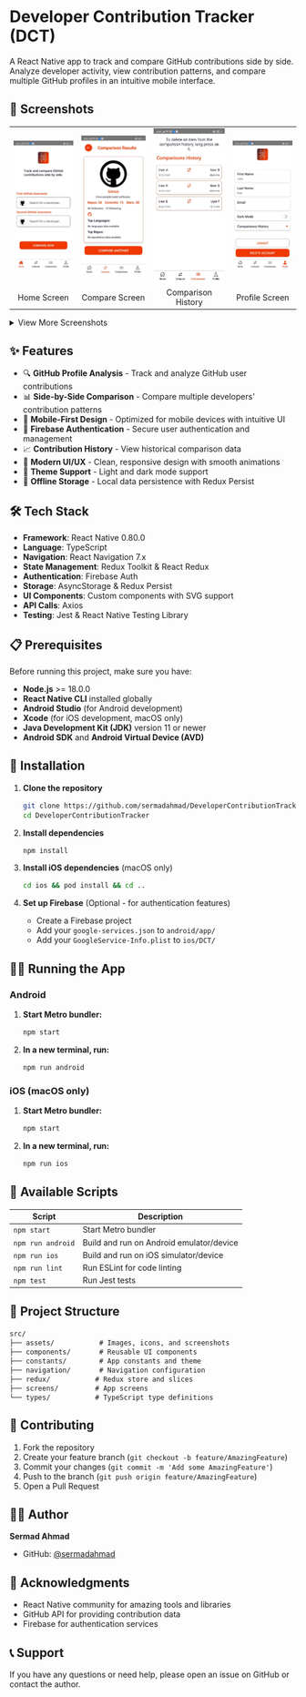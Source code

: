# Developer Contribution Tracker (DCT)

A React Native app to track and compare GitHub contributions side by side. Analyze developer activity, view contribution patterns, and compare multiple GitHub profiles in an intuitive mobile interface.

## 📱 Screenshots

<table>
  <tr>
    <td><img src="src/assets/screenshots/home screen dct.jpg" width="200" alt="Home Screen"/></td>
    <td><img src="src/assets/screenshots/compare screen dct.jpg" width="200" alt="Compare Screen"/></td>
    <td><img src="src/assets/screenshots/comparison history screen dct.jpg" width="200" alt="History Screen"/></td>
    <td><img src="src/assets/screenshots/profile screen dct.jpg" width="200" alt="Profile Screen"/></td>
  </tr>
  <tr>
    <td align="center">Home Screen</td>
    <td align="center">Compare Screen</td>
    <td align="center">Comparison History</td>
    <td align="center">Profile Screen</td>
  </tr>
</table>

<details>
<summary>View More Screenshots</summary>

<table>
  <tr>
    <td><img src="src/assets/screenshots/onboarding screen dct.jpg" width="200" alt="Onboarding Screen"/></td>
    <td><img src="src/assets/screenshots/login screen dct.jpg" width="200" alt="Login Screen"/></td>
    <td><img src="src/assets/screenshots/sgnup screen dct.jpg" width="200" alt="Signup Screen"/></td>
      <td><img src="src/assets/screenshots/otp screen dct.jpg" width="200" alt="OTP Screen"/></td>
  </tr>
  <tr>
    <td align="center">Onboarding Screen</td>
    <td align="center">Login Screen</td>
    <td align="center">Signup Screen</td>
    <td align="center">OTP Verification</td>
  </tr>
  <tr>
    <td><img src="src/assets/screenshots/forgot password screen dct.jpg" width="200" alt="ForgotPassword Screen"/></td>
    <td><img src="src/assets/screenshots/reset password screen dct.jpg" width="200" alt="ResetPassword Screen"/></td>
    <td><img src="src/assets/screenshots/modal dct.jpg" width="200" alt="Modal"/></td>
  </tr>
  <tr>
    <td align="center">Forgot Password</td>
    <td align="center">Reset Password</td>
    <td align="center">Modal Dialog</td>
  </tr>
</table>

</details>

## ✨ Features

- 🔍 **GitHub Profile Analysis** - Track and analyze GitHub user contributions
- 📊 **Side-by-Side Comparison** - Compare multiple developers' contribution patterns
- 📱 **Mobile-First Design** - Optimized for mobile devices with intuitive UI
- 🔐 **Firebase Authentication** - Secure user authentication and management
- 📈 **Contribution History** - View historical comparison data
- 🎨 **Modern UI/UX** - Clean, responsive design with smooth animations
- 🌙 **Theme Support** - Light and dark mode support
- 💾 **Offline Storage** - Local data persistence with Redux Persist

## 🛠️ Tech Stack

- **Framework**: React Native 0.80.0
- **Language**: TypeScript
- **Navigation**: React Navigation 7.x
- **State Management**: Redux Toolkit & React Redux
- **Authentication**: Firebase Auth
- **Storage**: AsyncStorage & Redux Persist
- **UI Components**: Custom components with SVG support
- **API Calls**: Axios
- **Testing**: Jest & React Native Testing Library

## 📋 Prerequisites

Before running this project, make sure you have:

- **Node.js** >= 18.0.0
- **React Native CLI** installed globally
- **Android Studio** (for Android development)
- **Xcode** (for iOS development, macOS only)
- **Java Development Kit (JDK)** version 11 or newer
- **Android SDK** and **Android Virtual Device (AVD)**

## 🚀 Installation

1. **Clone the repository**
   ```sh
   git clone https://github.com/sermadahmad/DeveloperContributionTracker.git
   cd DeveloperContributionTracker
   ```

2. **Install dependencies**
   ```sh
   npm install
   ```

3. **Install iOS dependencies** (macOS only)
   ```sh
   cd ios && pod install && cd ..
   ```

4. **Set up Firebase** (Optional - for authentication features)
   - Create a Firebase project
   - Add your `google-services.json` to `android/app/`
   - Add your `GoogleService-Info.plist` to `ios/DCT/`

## 🏃‍♂️ Running the App

### Android

1. **Start Metro bundler:**
   ```sh
   npm start
   ```

2. **In a new terminal, run:**
   ```sh
   npm run android
   ```

### iOS (macOS only)

1. **Start Metro bundler:**
   ```sh
   npm start
   ```

2. **In a new terminal, run:**
   ```sh
   npm run ios
   ```

## 📝 Available Scripts

| Script | Description |
|--------|-------------|
| `npm start` | Start Metro bundler |
| `npm run android` | Build and run on Android emulator/device |
| `npm run ios` | Build and run on iOS simulator/device |
| `npm run lint` | Run ESLint for code linting |
| `npm test` | Run Jest tests |

## 📁 Project Structure

```
src/
├── assets/           # Images, icons, and screenshots
├── components/       # Reusable UI components
├── constants/        # App constants and theme
├── navigation/       # Navigation configuration
├── redux/           # Redux store and slices
├── screens/         # App screens
└── types/           # TypeScript type definitions
```

## 🤝 Contributing

1. Fork the repository
2. Create your feature branch (`git checkout -b feature/AmazingFeature`)
3. Commit your changes (`git commit -m 'Add some AmazingFeature'`)
4. Push to the branch (`git push origin feature/AmazingFeature`)
5. Open a Pull Request

## 👨‍💻 Author

**Sermad Ahmad**
- GitHub: [@sermadahmad](https://github.com/sermadahmad)

## 🙏 Acknowledgments

- React Native community for amazing tools and libraries
- GitHub API for providing contribution data
- Firebase for authentication services

## 📞 Support

If you have any questions or need help, please open an issue on GitHub or contact the author.
